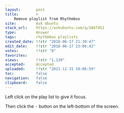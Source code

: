 ```yaml
---
layout:       post
title:        >
    Remove playlist from Rhythmbox
site:         Ask Ubuntu
stack_url:    https://askubuntu.com/q/1047452
type:         Answer
tags:         rhythmbox playlists
created_date: !!str "2018-06-17 21:30:47"
edit_date:    !!str "2018-06-17 23:06:42"
votes:        !!str "8"
favorites:    
views:        !!str "1,139"
accepted:     Accepted
uploaded:     !!str "2021-12-31 19:06:59"
toc:          false
navigation:   false
clipboard:    false
---
```


Left click on the play list to give it focus.

Then click the <kbd>-</kbd> button on the left-bottom of the screen.
